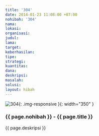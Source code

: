 ```yaml
---
title: '304'
date: 2014-01-23 11:08:00 +07:00
nohibah: '304'
nama: 
lokasi: 
organisasi: 
judul: 
lama: 
target: 
keberhasilan: 
tipe: 
strategi: 
kuantitas: 
dana: 
deskripsi: 
masalah: 
solusi: 
layout: hibah
---
```


![304](/static/img/hibahcms/304.png){: .img-responsive }{: width="350" }

### {{ page.nohibah }} - {{ page.title }}

{{ page.deskripsi }}
